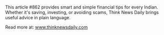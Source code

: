 This article #862 provides smart and simple financial tips for every Indian. Whether it's saving, investing, or avoiding scams, Think News Daily brings useful advice in plain language.

Read more at: www.thinknewsdaily.com